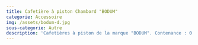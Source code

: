 ```yaml
---
title: Cafetière à piston Chambord "BODUM"
categorie: Accessoire
img: /assets/bodum-d.jpg
sous-categorie: Autre
description: 'Cafetières à piston de la marque "BODUM". Contenance : 0.35cl / 0.50cl / 1L'
---
```


